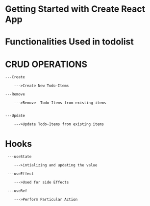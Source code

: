 # Getting Started with Create React App
 
# Functionalities Used in todolist
 
  # CRUD OPERATIONS
    
    ---Create

        --->Create New Todo-Items 

    ---Remove

        --->Remove  Todo-Items from existing items


    ---Update
        
        --->Update Todo-Items from existing items
        
  # Hooks
    
     ---useState
        
        --->intializing and updating the value

     ---useEffect
      
        --->Used for side Effects

     ---useRef

        --->Perform Particular Action
  
    
